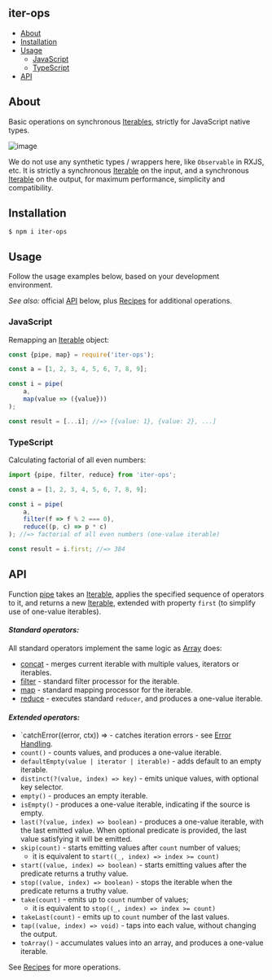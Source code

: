 iter-ops
--------

* [About](#about)
* [Installation](#installation)
* [Usage](#usage)
    * [JavaScript](#javascript)
    * [TypeScript](#typescript)
* [API]

## About

Basic operations on synchronous [Iterables], strictly for JavaScript native types.

![image](https://user-images.githubusercontent.com/5108906/142058291-b39d7226-56a4-4df0-8dc1-2ff2c6c18f10.png)

We do not use any synthetic types / wrappers here, like `Observable` in RXJS, etc. It is strictly a
synchronous [Iterable] on the input, and a synchronous [Iterable] on the output, for maximum performance, simplicity and
compatibility.

## Installation

```
$ npm i iter-ops
```

## Usage

Follow the usage examples below, based on your development environment.

_See also:_ official [API] below, plus [Recipes] for additional operations.

### JavaScript

Remapping an [Iterable] object:

```js
const {pipe, map} = require('iter-ops');

const a = [1, 2, 3, 4, 5, 6, 7, 8, 9];

const i = pipe(
    a,
    map(value => ({value}))
);

const result = [...i]; //=> [{value: 1}, {value: 2}, ...]
```

### TypeScript

Calculating factorial of all even numbers:

```ts
import {pipe, filter, reduce} from 'iter-ops';

const a = [1, 2, 3, 4, 5, 6, 7, 8, 9];

const i = pipe(
    a,
    filter(f => f % 2 === 0),
    reduce((p, c) => p * c)
); //=> factorial of all even numbers (one-value iterable)

const result = i.first; //=> 384 
```

## API

Function [pipe] takes an [Iterable], applies the specified sequence of operators to it, and returns a new [Iterable],
extended with property `first` (to simplify use of one-value iterables).

#### <i>Standard operators:</i>

All standard operators implement the same logic as [Array] does:

* [concat] - merges current iterable with multiple values, iterators or iterables.
* [filter] - standard filter processor for the iterable.
* [map] - standard mapping processor for the iterable.
* [reduce] - executes standard `reducer`, and produces a one-value iterable.

#### <i>Extended operators:</i>

* `catchError((error, ctx)) => - catches iteration errors - see [Error Handling].
* `count()` - counts values, and produces a one-value iterable.
* `defaultEmpty(value | iterator | iterable)` - adds default to an empty iterable.
* `distinct(?(value, index) => key)` - emits unique values, with optional key selector.
* `empty()` - produces an empty iterable.
* `isEmpty()` - produces a one-value iterable, indicating if the source is empty.
* `last(?(value, index) => boolean)` - produces a one-value iterable, with the last emitted value. When optional
  predicate is provided, the last value satisfying it will be emitted.
* `skip(count)` - starts emitting values after `count` number of values;
    - it is equivalent to `start((_, index) => index >= count)`
* `start((value, index) => boolean)` - starts emitting values after the predicate returns a truthy value.
* `stop((value, index) => boolean)` - stops the iterable when the predicate returns a truthy value.
* `take(count)` - emits up to `count` number of values;
    - it is equivalent to `stop((_, index) => index >= count)`
* `takeLast(count)` - emits up to `count` number of the last values.
* `tap((value, index) => void)` - taps into each value, without changing the output.
* `toArray()` - accumulates values into an array, and produces a one-value iterable.

See [Recipes] for more operations.

[API]:#api

[Error Handling]:https://github.com/vitaly-t/iter-ops/wiki/Error-Handling

[Iterable]:https://javascript.info/iterable

[Iterables]:https://javascript.info/iterable

[Array]:https://developer.mozilla.org/en-US/docs/Web/JavaScript/Reference/Global_Objects/Array

[concat]:https://developer.mozilla.org/en-US/docs/Web/JavaScript/Reference/Global_Objects/Array/concat

[filter]:https://developer.mozilla.org/en-US/docs/Web/JavaScript/Reference/Global_Objects/Array/filter

[map]:https://developer.mozilla.org/en-US/docs/Web/JavaScript/Reference/Global_Objects/Array/map

[reduce]:https://developer.mozilla.org/en-US/docs/Web/JavaScript/Reference/Global_Objects/Array/Reduce

[WiKi]:https://github.com/vitaly-t/iter-ops/wiki

[pipe]:https://github.com/vitaly-t/iter-ops/blob/main/src/pipe.ts

[Recipes]:https://github.com/vitaly-t/iter-ops/wiki/Recipes
